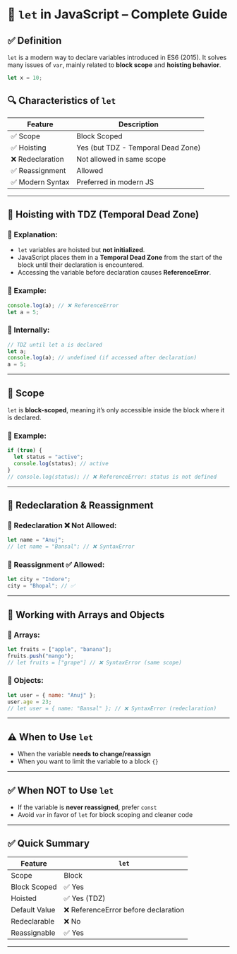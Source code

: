 # 📘 `let` in JavaScript – Complete Guide

## ✅ Definition
`let` is a modern way to declare variables introduced in ES6 (2015). It solves many issues of `var`, mainly related to **block scope** and **hoisting behavior**.

```js
let x = 10;
```

## 🔍 Characteristics of `let`

| Feature              | Description |
|----------------------|-------------|
| ✅ Scope             | Block Scoped |
| ✅ Hoisting          | Yes (but TDZ - Temporal Dead Zone) |
| ❌ Redeclaration     | Not allowed in same scope |
| ✅ Reassignment      | Allowed |
| ✅ Modern Syntax     | Preferred in modern JS |

---

## 🧠 Hoisting with TDZ (Temporal Dead Zone)

### 🔸 Explanation:
- `let` variables are hoisted but **not initialized**.
- JavaScript places them in a **Temporal Dead Zone** from the start of the block until their declaration is encountered.
- Accessing the variable before declaration causes **ReferenceError**.

### 🔹 Example:
```js
console.log(a); // ❌ ReferenceError
let a = 5;
```

### 🧠 Internally:
```js
// TDZ until let a is declared
let a;
console.log(a); // undefined (if accessed after declaration)
a = 5;
```

---

## 🧾 Scope

`let` is **block-scoped**, meaning it’s only accessible inside the block where it is declared.

### 📌 Example:
```js
if (true) {
  let status = "active";
  console.log(status); // active
}
// console.log(status); // ❌ ReferenceError: status is not defined
```

---

## 🔁 Redeclaration & Reassignment

### 🔹 Redeclaration ❌ Not Allowed:
```js
let name = "Anuj";
// let name = "Bansal"; // ❌ SyntaxError
```

### 🔄 Reassignment ✅ Allowed:
```js
let city = "Indore";
city = "Bhopal"; // ✅
```

---

## 🧺 Working with Arrays and Objects

### 🔹 Arrays:
```js
let fruits = ["apple", "banana"];
fruits.push("mango");
// let fruits = ["grape"] // ❌ SyntaxError (same scope)
```

### 🔹 Objects:
```js
let user = { name: "Anuj" };
user.age = 23;
// let user = { name: "Bansal" }; // ❌ SyntaxError (redeclaration)
```

---

## ⚠️ When to Use `let`
- When the variable **needs to change/reassign**
- When you want to limit the variable to a block `{}`

---

## ✅ When NOT to Use `let`
- If the variable is **never reassigned**, prefer `const`
- Avoid `var` in favor of `let` for block scoping and cleaner code

---

## ✅ Quick Summary

| Feature         | `let`         |
|-----------------|---------------|
| Scope           | Block         |
| Block Scoped    | ✅ Yes        |
| Hoisted         | ✅ Yes (TDZ)  |
| Default Value   | ❌ ReferenceError before declaration |
| Redeclarable    | ❌ No         |
| Reassignable    | ✅ Yes        |

---
